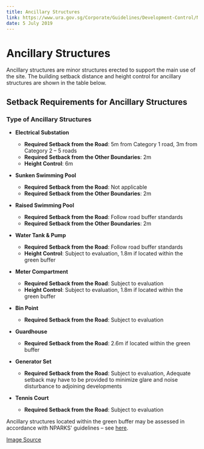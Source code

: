 ```yaml
---
title: Ancillary Structures
link: https://www.ura.gov.sg/Corporate/Guidelines/Development-Control/Non-Residential/C-CI/Ancillary-Structures
date: 5 July 2019
---
```


# Ancillary Structures

Ancillary structures are minor structures erected to support the main use of the site. The building setback distance and height control for ancillary structures are shown in the table below.

## Setback Requirements for Ancillary Structures

### Type of Ancillary Structures
- **Electrical Substation**
  - **Required Setback from the Road**: 5m from Category 1 road, 3m from Category 2 – 5 roads
  - **Required Setback from the Other Boundaries**: 2m
  - **Height Control**: 6m

- **Sunken Swimming Pool**
  - **Required Setback from the Road**: Not applicable
  - **Required Setback from the Other Boundaries**: 2m

- **Raised Swimming Pool**
  - **Required Setback from the Road**: Follow road buffer standards
  - **Required Setback from the Other Boundaries**: 2m

- **Water Tank & Pump**
  - **Required Setback from the Road**: Follow road buffer standards
  - **Height Control**: Subject to evaluation, 1.8m if located within the green buffer

- **Meter Compartment**
  - **Required Setback from the Road**: Subject to evaluation
  - **Height Control**: Subject to evaluation, 1.8m if located within the green buffer

- **Bin Point**
  - **Required Setback from the Road**: Subject to evaluation

- **Guardhouse**
  - **Required Setback from the Road**: 2.6m if located within the green buffer

- **Generator Set**
  - **Required Setback from the Road**: Subject to evaluation, Adequate setback may have to be provided to minimize glare and noise disturbance to adjoining developments

- **Tennis Court**
  - **Required Setback from the Road**: Subject to evaluation

Ancillary structures located within the green buffer may be assessed in accordance with NPARKS' guidelines – see [here](https://www.nparks.gov.sg/partner-us/development-plan-submission/guidelines-on-greenery-provision-and-tree-conservation-for-developments).



[Image Source](https://www.ura.gov.sg/-/media/Corporate/Guidelines/Development-control/Others/CCI03_Ancillary_Structures.jpg?h=100%25&w=100%25)
